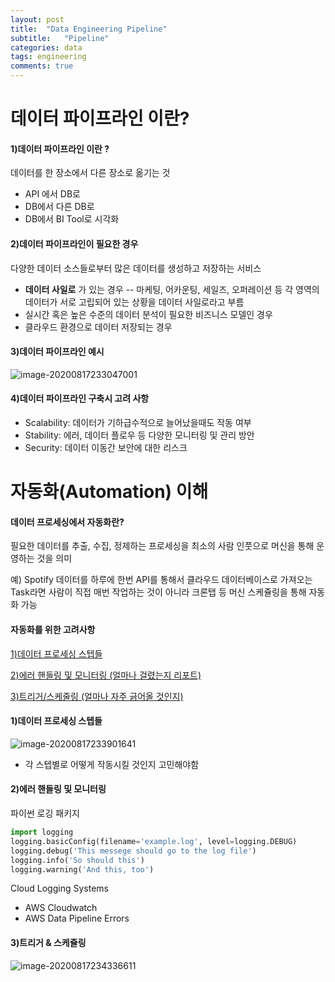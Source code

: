 ```yaml
---
layout: post
title:  "Data Engineering Pipeline"
subtitle:   "Pipeline"
categories: data
tags: engineering
comments: true
---
```

# 데이터 파이프라인 이란?

#### 1)데이터 파이프라인 이란 ?

데이터를 한 장소에서 다른 장소로 옮기는 것

- API 에서 DB로
- DB에서 다른 DB로
- DB에서 BI Tool로 시각화

#### 2)데이터 파이프라인이 필요한 경우

다양한 데이터 소스들로부터 많은 데이터를 생성하고 저장하는 서비스

- **데이터 사일로** 가 있는 경우 -- 마케팅, 어카운팅, 세일즈, 오퍼레이션 등 각 영역의 데이터가 서로 고립되어 있는 상황을 데이터 사일로라고 부름 
- 실시간 혹은 높은 수준의 데이터 분석이 필요한 비즈니스 모델인 경우
- 클라우드 환경으로 데이터 저장되는 경우

#### 3)데이터 파이프라인 예시

![image-20200817233047001](https://shoman2.github.io/assets/img/docs/image-20200817233047001.png)

#### 4)데이터 파이프라인 구축시 고려 사항

- Scalability: 데이터가 기하급수적으로 늘어났을때도 작동 여부
- Stability: 에러, 데이터 플로우 등 다양한 모니터링 및 관리 방안
- Security: 데이터 이동간 보안에 대한 리스크

# 자동화(Automation) 이해

#### 데이터 프로세싱에서 자동화란?

필요한 데이터를 추출, 수집, 정제하는 프로세싱을 최소의 사람 인풋으로 머신을 통해 운영하는 것을 의미

예) Spotify 데이터를 하루에 한번 API를 통해서 클라우드 데이터베이스로 가져오는 Task라면 사람이 직접 매번 작업하는 것이 아니라 크론탭 등 머신 스케쥴링을 통해 자동화 가능

#### 자동화를 위한 고려사항

<u>1)데이터 프로세싱 스텝들</u>

<u>2)에러 핸들링 및 모니터링 (얼마나 걸렸는지 리포트)</u>

<u>3)트리거/스케줄링 (얼마나 자주 긁어올 것인지)</u>

#### 1)데이터 프로세싱 스텝들

![image-20200817233901641](https://shoman2.github.io/assets/img/image-20200817233901641.png)

- 각 스텝별로 어떻게 작동시킬 것인지 고민해야함

#### 2)에러 핸들링 및 모니터링

파이썬 로깅 패키지

```python
import logging
logging.basicConfig(filename='example.log', level=logging.DEBUG)
logging.debug('This messege should go to the log file')
logging.info('So should this')
logging.warning('And this, too')
```

Cloud Logging Systems

- AWS Cloudwatch
- AWS Data Pipeline Errors

#### 3)트리거 & 스케쥴링

![image-20200817234336611](https://shoman2.github.io/assets/img/image-20200817234336611.png)


